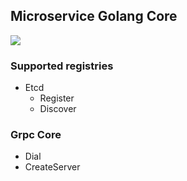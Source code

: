 ## Microservice Golang Core
![](https://minio.lhdht.cn/public/logo.png)

### Supported registries
- Etcd
  - Register
  - Discover

### Grpc Core
- Dial
- CreateServer